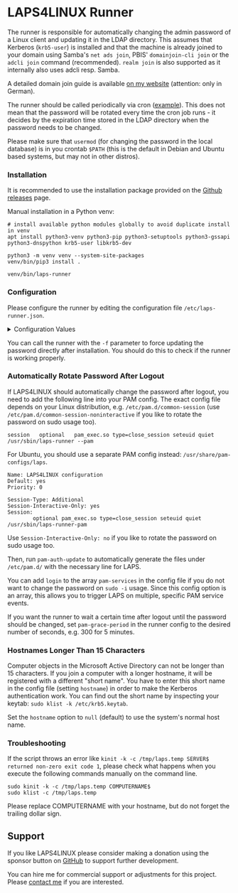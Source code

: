 # LAPS4LINUX Runner
The runner is responsible for automatically changing the admin password of a Linux client and updating it in the LDAP directory. This assumes that Kerberos (`krb5-user`) is installed and that the machine is already joined to your domain using Samba's `net ads join`, PBIS' `domainjoin-cli join` or the `adcli join` command (recommended). `realm join` is also supported as it internally also uses adcli resp. Samba.

A detailed domain join guide is available [on my website](https://georg-sieber.de/?page=blog-linux-im-unternehmen) (attention: only in German).

The runner should be called periodically via cron ([example](../assets/laps-runner.cron)). This does not mean that the password will be rotated every time the cron job runs - it decides by the expiration time stored in the LDAP directory when the password needs to be changed.

Please make sure that `usermod` (for changing the password in the local database) is in you crontab `$PATH` (this is the default in Debian and Ubuntu based systems, but may not in other distros).

### Installation
It is recommended to use the installation package provided on the [Github releases](https://github.com/schorschii/LAPS4LINUX/releases) page.

Manual installation in a Python venv:
```
# install available python modules globally to avoid duplicate install in venv
apt install python3-venv python3-pip python3-setuptools python3-gssapi python3-dnspython krb5-user libkrb5-dev

python3 -m venv venv --system-site-packages
venv/bin/pip3 install .

venv/bin/laps-runner
```

### Configuration
Please configure the runner by editing the configuration file `/etc/laps-runner.json`.

<details>
  <summary>Configuration Values</summary>

  - `server`: Array of domain controllers with items like `{"address": "dc1.example.com", "port": 389, "ssl": false}`. Leave empty for DNS auto discovery.
  - `domain`: Your domain name (e.g. `example.com`). Leave empty for DNS auto discovery.
  - `ldap-query`: LDAP filter for getting the computer object, default: `(&(objectClass=computer)(cn=%1))`. `%1` is replaced by the computer name.
  - `use-starttls`: Boolean which indicates wheter to use StartTLS on unencrypted LDAP connections (requires valid server certificate).
  - `client-keytab-file`: The Kerberos keytab file with the machine secret.
  - `cred-cache-file`: File where to store the kerberos ticket for the LDAP connection.
  - `native-laps`: `true` to store the password as JSON string in the LDAP attribute, as specified by Microsoft (Native LAPS). `false` to store it as plaintext (Legacy LAPS).
  - `security-descriptor`: The security descriptor (SID) for pasword encryption (Native LAPS only). Leave empty (set to `null`) to disable encryption. Important: if you enable encryption, you should also change `ldap-attribute-password` to `msLAPS-EncryptedPassword`!
  - `history-size`: The amount of password entries to keep in history. If not set or `0`, no password history will be written.
  - `ldap-attribute-password`: The LDAP attribute name where to store the generated password. Must be a string, not a list.
  - `ldap-attribute-password-history`: The LDAP attribute where to store the password history. Must be a multi-value text field. If empty, no password history will be written.
  - `ldap-attribute-password-expiry`: The LDAP attribute where to store the password expiration date. Must be a string, not a list.
  - `hostname`: The hostname used for Kerberos ticket creation. Leave empty to use the system's hostname.
  - `password-change-user`: The Linux user whose password should be rotated.
  - `password-days-valid`: The amount of days how long a password should be valid.
  - `password-length`: Determines how long a generated password should be.
  - `password-alphabet`: Determines the chars to use for password generation.

Important:
- If `native-laps` is `false`, you should set `ldap-attribute-password` to `ms-Mcs-AdmPwd` and `ldap-attribute-password-expiry` to `ms-Mcs-AdmPwdExpirationTime`.
- If If `native-laps` is `true` and `security-descriptor` not set or `null`, you should set `ldap-attribute-password` to `msLAPS-Password` and `ldap-attribute-password-expiry` to `msLAPS-PasswordExpirationTime`.
- If If `native-laps` is `true` and `security-descriptor` is set to a valid SID in your domain, you should set `ldap-attribute-password` to `msLAPS-EncryptedPassword` and `ldap-attribute-password-expiry` to `msLAPS-PasswordExpirationTime`.
- While it is technically possible to save the password history unencrypted, Microsoft did not designated this. By default, in Active Directory, the only password history attribute is `msLAPS-EncryptedPasswordHistory`. Therefore, you should only configure the runner to store a password history when using password encryption too.
</details>

You can call the runner with the `-f` parameter to force updating the password directly after installation. You should do this to check if the runner is working properly.

### Automatically Rotate Password After Logout
If LAPS4LINUX should automatically change the password after logout, you need to add the following line into your PAM config. The exact config file depends on your Linux distribution, e.g. `/etc/pam.d/common-session` (use `/etc/pam.d/common-session-noninteractive` if you like to rotate the password on sudo usage too).
```
session   optional   pam_exec.so type=close_session seteuid quiet /usr/sbin/laps-runner --pam
```

For Ubuntu, you should use a separate PAM config instead: `/usr/share/pam-configs/laps`.
```
Name: LAPS4LINUX configuration
Default: yes
Priority: 0

Session-Type: Additional
Session-Interactive-Only: yes
Session:
        optional pam_exec.so type=close_session seteuid quiet /usr/sbin/laps-runner-pam
```
Use `Session-Interactive-Only: no` if you like to rotate the password on sudo usage too.

Then, run `pam-auth-update` to automatically generate the files under `/etc/pam.d/` with the necessary line for LAPS.

You can add `login` to the array `pam-services` in the config file if you do not want to change the password on `sudo -i` usage. Since this config option is an array, this allows you to trigger LAPS on multiple, specific PAM service events.

If you want the runner to wait a certain time after logout until the password should be changed, set `pam-grace-period` in the runner config to the desired number of seconds, e.g. 300 for 5 minutes.

### Hostnames Longer Than 15 Characters
Computer objects in the Microsoft Active Directory can not be longer than 15 characters. If you join a computer with a longer hostname, it will be registered with a different "short name". You have to enter this short name in the config file (setting `hostname`) in order to make the Kerberos authentication work. You can find out the short name by inspecting your keytab: `sudo klist -k /etc/krb5.keytab`.

Set the `hostname` option to `null` (default) to use the system's normal host name.

### Troubleshooting
If the script throws an error like `kinit -k -c /tmp/laps.temp SERVER$ returned non-zero exit code 1`, please check what happens when you execute the following commands manually on the command line.
```
sudo kinit -k -c /tmp/laps.temp COMPUTERNAME$
sudo klist -c /tmp/laps.temp
```
Please replace COMPUTERNAME with your hostname, but do not forget the trailing dollar sign.

## Support
If you like LAPS4LINUX please consider making a donation using the sponsor button on [GitHub](https://github.com/schorschii/LAPS4LINUX) to support further development.

You can hire me for commercial support or adjustments for this project. Please [contact me](https://georg-sieber.de/?page=impressum) if you are interested.

